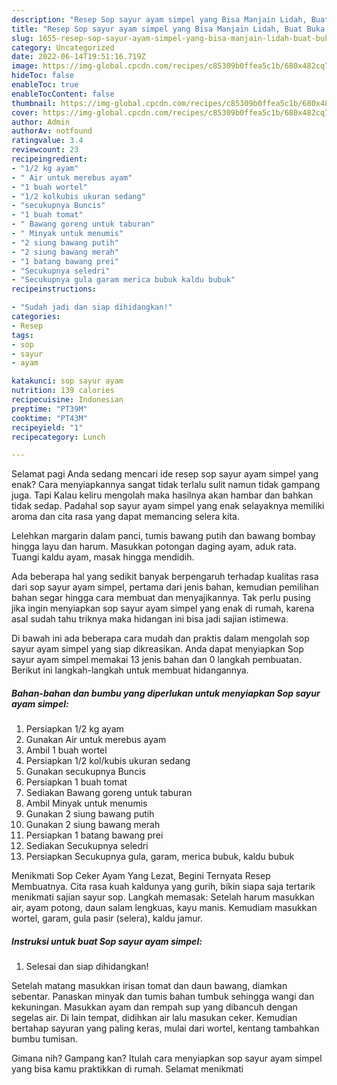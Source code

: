 ```yaml
---
description: "Resep Sop sayur ayam simpel yang Bisa Manjain Lidah, Buat Buka Puasa Sempurna"
title: "Resep Sop sayur ayam simpel yang Bisa Manjain Lidah, Buat Buka Puasa Sempurna"
slug: 1655-resep-sop-sayur-ayam-simpel-yang-bisa-manjain-lidah-buat-buka-puasa-sempurna
category: Uncategorized
date: 2022-06-14T19:51:16.719Z
image: https://img-global.cpcdn.com/recipes/c85309b0ffea5c1b/680x482cq70/sop-sayur-ayam-simpel-foto-resep-utama.jpg
hideToc: false
enableToc: true
enableTocContent: false
thumbnail: https://img-global.cpcdn.com/recipes/c85309b0ffea5c1b/680x482cq70/sop-sayur-ayam-simpel-foto-resep-utama.jpg
cover: https://img-global.cpcdn.com/recipes/c85309b0ffea5c1b/680x482cq70/sop-sayur-ayam-simpel-foto-resep-utama.jpg
author: Admin
authorAv: notfound
ratingvalue: 3.4
reviewcount: 23
recipeingredient:
- "1/2 kg ayam"
- " Air untuk merebus ayam"
- "1 buah wortel"
- "1/2 kolkubis ukuran sedang"
- "secukupnya Buncis"
- "1 buah tomat"
- " Bawang goreng untuk taburan"
- " Minyak untuk menumis"
- "2 siung bawang putih"
- "2 siung bawang merah"
- "1 batang bawang prei"
- "Secukupnya seledri"
- "Secukupnya gula garam merica bubuk kaldu bubuk"
recipeinstructions:

- "Sudah jadi dan siap dihidangkan!"
categories:
- Resep
tags:
- sop
- sayur
- ayam

katakunci: sop sayur ayam 
nutrition: 139 calories
recipecuisine: Indonesian
preptime: "PT39M"
cooktime: "PT43M"
recipeyield: "1"
recipecategory: Lunch

---
```



Selamat pagi Anda sedang mencari ide resep sop sayur ayam simpel yang enak? Cara menyiapkannya sangat tidak terlalu sulit namun tidak gampang juga. Tapi Kalau keliru mengolah maka hasilnya akan hambar dan bahkan tidak sedap. Padahal sop sayur ayam simpel yang enak selayaknya memiliki aroma dan cita rasa yang dapat memancing selera kita.


Lelehkan margarin dalam panci, tumis bawang putih dan bawang bombay hingga layu dan harum. Masukkan potongan daging ayam, aduk rata. Tuangi kaldu ayam, masak hingga mendidih.

Ada beberapa hal yang sedikit banyak berpengaruh terhadap kualitas rasa dari sop sayur ayam simpel, pertama dari jenis bahan, kemudian pemilihan bahan segar hingga cara membuat dan menyajikannya. Tak perlu pusing jika ingin menyiapkan sop sayur ayam simpel yang enak di rumah, karena asal sudah tahu triknya maka hidangan ini bisa jadi sajian istimewa.


Di bawah ini ada beberapa cara mudah dan praktis dalam mengolah sop sayur ayam simpel yang siap dikreasikan. Anda dapat menyiapkan Sop sayur ayam simpel memakai 13 jenis bahan dan 0 langkah pembuatan. Berikut ini langkah-langkah untuk membuat hidangannya.

<!--inarticleads1-->

##### Bahan-bahan dan bumbu yang diperlukan untuk menyiapkan Sop sayur ayam simpel:

1. Persiapkan 1/2 kg ayam
1. Gunakan  Air untuk merebus ayam
1. Ambil 1 buah wortel
1. Persiapkan 1/2 kol/kubis ukuran sedang
1. Gunakan secukupnya Buncis
1. Persiapkan 1 buah tomat
1. Sediakan  Bawang goreng untuk taburan
1. Ambil  Minyak untuk menumis
1. Gunakan 2 siung bawang putih
1. Gunakan 2 siung bawang merah
1. Persiapkan 1 batang bawang prei
1. Sediakan Secukupnya seledri
1. Persiapkan Secukupnya gula, garam, merica bubuk, kaldu bubuk


Menikmati Sop Ceker Ayam Yang Lezat, Begini Ternyata Resep Membuatnya. Cita rasa kuah kaldunya yang gurih, bikin siapa saja tertarik menikmati sajian sayur sop. Langkah memasak: Setelah harum masukkan air, ayam potong, daun salam lengkuas, kayu manis. Kemudiam masukkan wortel, garam, gula pasir (selera), kaldu jamur. 

<!--inarticleads2-->

##### Instruksi untuk buat Sop sayur ayam simpel:


1. Selesai dan siap dihidangkan!

Setelah matang masukkan irisan tomat dan daun bawang, diamkan sebentar. Panaskan minyak dan tumis bahan tumbuk sehingga wangi dan kekuningan. Masukkan ayam dan rempah sup yang dibancuh dengan segelas air. Di lain tempat, didihkan air lalu masukan ceker. Kemudian bertahap sayuran yang paling keras, mulai dari wortel, kentang tambahkan bumbu tumisan. 

Gimana nih? Gampang kan? Itulah cara menyiapkan sop sayur ayam simpel yang bisa kamu praktikkan di rumah. Selamat menikmati
